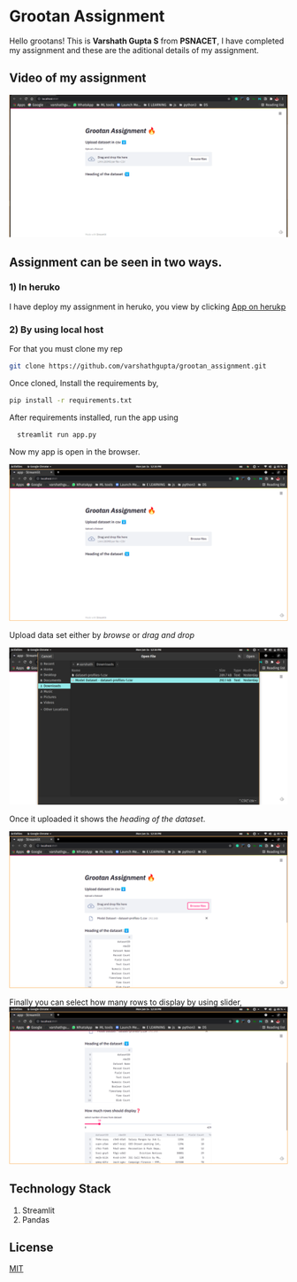 # Grootan Assignment
 Hello grootans! This is **Varshath Gupta S** from **PSNACET**, 
 I have completed my assignment and these are the aditional details of my assignment.
 ## Video of my assignment
 ![video](src/grootan_assignment.gif)

 ## Assignment can be seen in two ways.

 ### 1) In heruko
  I have deploy my assignment in heruko, you view by clicking
  [App on herukp](https://grooton-assignment.herokuapp.com/)

  ### 2) By using local host

  For that you must clone my rep
  ```bash
  git clone https://github.com/varshathgupta/grootan_assignment.git
```
Once cloned, Install the requirements by,

```bash
pip install -r requirements.txt 
```

After requirements installed, run  the app using
```bash
  streamlit run app.py

```
Now my app is open in the browser.

![first](src/image/1.png)

Upload data set either by *browse* or *drag and drop*

![choose](src/image/2.png)

Once it uploaded it shows the *heading of the dataset*.

![heading](src/image/3.png)

Finally you can select how many rows to display by using slider,
![rows](src/image/4.png)

## Technology Stack

1. Streamlit
2. Pandas

## License
[MIT](https://choosealicense.com/licenses/mit/)